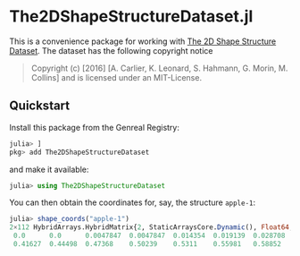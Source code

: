 # The2DShapeStructureDataset.jl

This is a convenience package for working with
[The 2D Shape Structure Dataset](https://2dshapesstructure.github.io/).
The dataset has the following copyright notice
> Copyright (c) [2016] [A. Carlier, K. Leonard, S. Hahmann, G. Morin, M. Collins]
and is licensed under an MIT-License.

## Quickstart

Install this package from the Genreal Registry:
```julia
julia> ]
pkg> add The2DShapeStructureDataset
```
and make it available:
```julia
julia> using The2DShapeStructureDataset
```

You can then obtain the coordinates for, say, the structure `apple-1`:
```julia
julia> shape_coords("apple-1")
2×112 HybridArrays.HybridMatrix{2, StaticArraysCore.Dynamic(), Float64, 2, Matrix{Float64}} with indices SOneTo(2)×Base.OneTo(112):
 0.0      0.0      0.0047847  0.0047847  0.014354  0.019139  0.028708  0.043062  …  0.038278  0.028708  0.019139  0.0095694  0.0047847  0.0      0.0      0.0
 0.41627  0.44498  0.47368    0.50239    0.5311    0.55981   0.58852   0.61722      0.23923   0.26794   0.29665   0.32536    0.35407    0.38278  0.41148  0.41627
```
